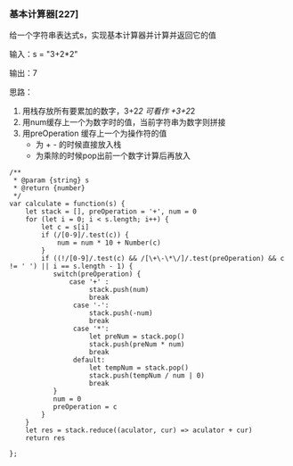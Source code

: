 ### 基本计算器[227]
给一个字符串表达式s，实现基本计算器并计算并返回它的值

输入：s = "3+2*2"

输出：7

思路：
1. 用栈存放所有要累加的数字，3+2*2 可看作 +3+2*2
2. 用num缓存上一个为数字时的值，当前字符串为数字则拼接
3. 用preOperation 缓存上一个为操作符的值
    + 为 + - 的时候直接放入栈
    + 为乘除的时候pop出前一个数字计算后再放入


```
/**
 * @param {string} s
 * @return {number}
 */
var calculate = function(s) {
    let stack = [], preOperation = '+', num = 0
    for (let i = 0; i < s.length; i++) {
        let c = s[i]
        if (/[0-9]/.test(c)) {
            num = num * 10 + Number(c)
        }
        if ((!/[0-9]/.test(c) && /[\+\-\*\/]/.test(preOperation) && c != ' ') || i == s.length - 1) {
           switch(preOperation) {
               case '+' : 
                    stack.push(num)
                    break
                case '-':
                    stack.push(-num)
                    break
                case '*':
                    let preNum = stack.pop()
                    stack.push(preNum * num)
                    break
                default:
                    let tempNum = stack.pop()
                    stack.push(tempNum / num | 0)
                    break
           }
           num = 0
           preOperation = c
        }
    }
    let res = stack.reduce((aculator, cur) => aculator + cur)
    return res
    
};
```